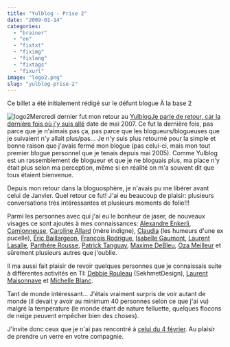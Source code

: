 ```yaml
---
title: "Yulblog - Prise 2"
date: "2009-01-14"
categories: 
  - "brainer"
  - "en"
  - "fixtxt"
  - "fiximg"
  - "fixlang"
  - "fixtags"
  - "fixurl"
image: "logo2.png"
slug: "yulblog-prise-2"
---
```


Ce billet a été initialement rédigé sur le défunt blogue À la base 2

![logo2](images/logo2.png "logo2")Mercredi dernier fut mon retour au [YulblogJe parle de retour, car la](https://www.yulblog.org "Site web de Yulblog") [dernière fois où j'y suis allé](https://blogue.nokernel.net/2007/05/mon-premier-yulblog-sera-ce-soir.html "Invitation de François Bousquet") date de mai 2007. Ce fut la dernière fois, pas parce que je n'aimais pas ça, pas parce que les blogueurs/blogueuses que je suivaient n'y allait plus/pas... Je n'y suis plus retourné pour la simple et bonne raison que j'avais fermé mon blogue (pas celui-ci, mais mon tout premier blogue personnel que je tenais depuis mai 2005). Comme Yulblog est un rassemblement de blogueur et que je ne bloguais plus, ma place n'y était plus selon ma perception, même si en réalité on m'a souvent dit que tous étaient bienvenue.

Depuis mon retour dans la bloguosphère, je n'avais pu me libérer avant celui de Janvier. Quel retour ce fut! J'ai eu beaucoup de plaisir: plusieurs conversations très intéressantes et plusieurs moments de folie!!!

Parmi les personnes avec qui j'ai eu le bonheur de jaser, de nouveaux visages ce sont ajoutés à mes connaissances: [Alexandre Enkerli](https://enkerli.wordpress.com/ "Blogue de Alexandre Enkerli"), [Camionneuse](https://camionneuse.blogspot.com/ "Blogue de camionneuse"), [Caroline Allard](https://www.trashindigne.blogspot.com/ "Blogue de Caroline Allard") (mère indigne), [Claudia](https://nayrusetvoila.blogspot.com/ "Blogue de Claudia") (les humeurs d'une ex pucelle), [Éric Baillargeon](https://intercommunication.blogspot.com/ "Blogue de Éric Baillargeon"), [François Rodrigue](https://www.francoisrodrigue.com/blogstory/ "Blogue de François Rodrigue"), [Isabelle Gaumont](https://www.isabellegaumont.com/ "Blogue de Isabelle Gaumont"), [Laurent Lasalle](https://mesparolessenvolent.com/ "Blogue de Laurent Lasalle"), [Panthère Rousse](https://panthererousse.blogspot.com/ "Panthère Rousse"), [Patrick Tanguay](https://i.never.nu/ "Blogue de Patrick Tanguay"), [Maxime DeBleu](https://ilsserontvaincus.wordpress.com/ "Blogue de Maxime DeBleu"), [Oza Meilleur](https://ozameilleur.com "Blogue de Oza Meilleur") et sûrement plusieurs autres que j'oublie.

Il ma aussi fait plaisir de revoir quelques personnes que je connaissais suite à différentes activités en TI: [Debbie Rouleau](http://sekhmetdesign.thegeekcartel.com/ "Debbie Rouleau") (SekhmetDesign), [Laurent Maisonnave](https://www.zelaurent.com/ "Laurent Maisonnave") et [Michelle Blanc](https://www.michelleblanc.com/ "Blogue de Michelle Blanc").

Tant de monde intéressant... J'étais vraiment surpris de voir autant de monde (il devait y avoir au minimum 40 personnes selon ce que j'ai vu) malgré la température (le monde étant de nature felluette, quelques flocons de neige peuvent empêcher bien des choses).

J'invite donc ceux que je n'ai pas rencontré à [celui du 4 février](https://www.yulblog.org/fr/meetups/4-fevrier "Liste de présence pour le Yulblog de février 2009"). Au plaisir de prendre un verre en votre compagnie.
